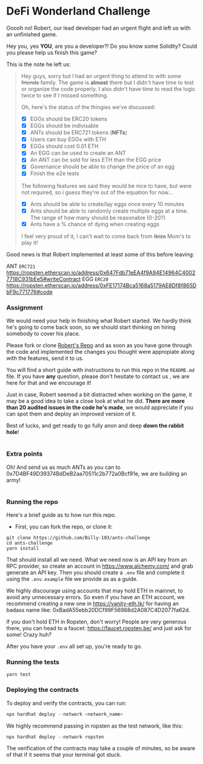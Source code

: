 # DeFi Wonderland Challenge

Ooooh no! Robert, our lead developer had an urgent flight and left us with an unfinished game.

Hey you, yes **YOU**, are you a developer?! Do you know some Solidity? Could you please help us finish this game?

This is the note he left us:

> Hey guys, sorry but I had an urgent thing to attend to with some ~~friends~~ family.
> The game is **almost** there but I didn't have time to test or organize the code properly. I also didn't have time to read the logic twice to see if I missed something.
>
> Oh, here's the status of the thingies we've discussed:
>
> - [x] EGGs should be ERC20 tokens
> - [x] EGGs should be indivisable
> - [x] ANTs should be ERC721 tokens (**NFTs**)
> - [x] Users can buy EGGs with ETH
> - [x] EGGs should cost 0.01 ETH
> - [x] An EGG can be used to create an ANT
> - [x] An ANT can be sold for less ETH than the EGG price
> - [x] Governance should be able to change the price of an egg
> - [x] Finish the e2e tests
>
> The following features we said they would be nice to have, but were not required, so i guess they're out of the equation for now...
>
> - [x] Ants should be able to create/lay eggs once every 10 minutes
> - [x] Ants should be able to randomly create multiple eggs at a time. The range of how many should be reasonable (0-20?)
> - [x] Ants have a % chance of dying when creating eggs
>
> I feel very proud of it, I can't wait to come back from ~~Ibiza~~ Mom's to play it!

Good news is that Robert implemented at least some of this before leaving:

ANT `ERC721` https://ropsten.etherscan.io/address/0x647Fdb71eEA4f9A94E14964C40027718C931bEe5#writeContract
EGG `ERC20`
https://ropsten.etherscan.io/address/0xFE17174Bca5168a5179AE8Df8f865DbF9c771776#code

### Assignment

We would need your help in finishing what Robert started. We hardly think he's going to come back soon, so we should start thinking on hiring somebody to cover his place.

Please fork or clone [Robert's Repo](https://github.com/Billy-103/ants-challenge) and as soon as you have gone through the code and implemented the changes you thought were appropiate along with the features, send it to us.

You will find a short guide with instructions to run this repo in the `README.md` file. If you have **any** question, please don't hesitate to contact us , we are here for that and we encourage it!

Just in case, Robert seemed a bit distracted when working on the game, it may be a good idea to take a close look at what he did. **There are more than 20 audited issues in the code he's made**, we would appreciate if you can spot them and deploy an improved version of it.

Best of lucks, and get ready to go fully anon and deep **down the rabbit hole**!

#

### Extra points

Oh! And send us as much ANTs as you can to 0x7D4BF49D39374BdDeB2aa70511c2b772a0Bcf91e, we are building an army!

#

### Running the repo

Here's a brief guide as to how run this repo.

- First, you can fork the repo, or clone it:

```
git clone https://github.com/Billy-103/ants-challenge
cd ants-challenge
yarn install
```

That should install all we need. What we need now is an API key from an RPC provider, so create an account in https://www.alchemy.com/ and grab generate an API key. Then you should create a `.env` file and complete it using the `.env.example` file we provide as as a guide.

We highly discourage using accounts that may hold ETH in mainnet, to avoid any unnecessary errors. So even if you have an ETH account, we recommend creating a new one in https://vanity-eth.tk/ for having an badass name like: 0xBadA55ebb20DCf99F56988d2A087C4D2077fa62d.

If you don't hold ETH in Ropsten, don't worry! People are very generous there, you can head to a faucet: https://faucet.ropsten.be/ and just ask for some! Crazy huh?

After you have your `.env` all set up, you're ready to go.

### Running the tests

```
yarn test
```

### Deploying the contracts

To deploy and verify the contracts, you can run:

```jsx
npx hardhat deploy --network <network_name>
```

We highly recommend passing in ropsten as the test network, like this:

```jsx
npx hardhat deploy --network ropsten
```

The verification of the contracts may take a couple of minutes, so be aware of that if it seems that your terminal got stuck.
